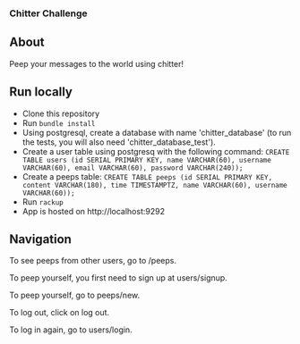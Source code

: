 ### Chitter Challenge

## About
Peep your messages to the world using chitter!

## Run locally
* Clone this repository
* Run ```bundle install```
* Using postgresql, create a database with name 'chitter_database' (to run the tests, you will also need 'chitter_database_test').
* Create a user table using postgresq with the following command: ```CREATE TABLE users (id SERIAL PRIMARY KEY, name VARCHAR(60), username VARCHAR(60), email VARCHAR(60), password VARCHAR(240));```
* Create a peeps table: ```CREATE TABLE peeps (id SERIAL PRIMARY KEY, content VARCHAR(180), time TIMESTAMPTZ, name VARCHAR(60), username VARCHAR(60));```
* Run ```rackup```
* App is hosted on http://localhost:9292

## Navigation
To see peeps from other users, go to /peeps.  

To peep yourself, you first need to sign up at users/signup.  

To peep yourself, go to peeps/new.

To log out, click on log out.

To log in again, go to users/login.

